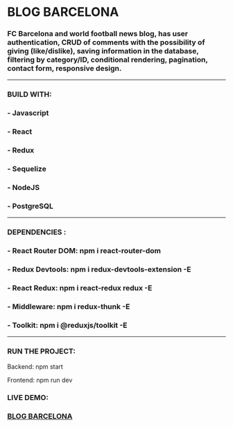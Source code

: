 <div id="header">
 <h1 align="left">BLOG BARCELONA</h1>
 <h3 align="left">FC Barcelona and world football news blog, has user authentication, CRUD of comments with the possibility of giving (like/dislike), saving information in the database, filtering by category/ID, conditional rendering, pagination, contact form, responsive design.
  </h3>
</div>

---

### BUILD WITH:

<h3>- Javascript</h3>
<h3>- React</h3>
<h3>- Redux</h3>
<h3>- Sequelize</h3>
<h3>- NodeJS</h3>
<h3>- PostgreSQL</h3>

---

### DEPENDENCIES :
<h3>- React Router DOM: npm i react-router-dom</h3>
<h3>- Redux Devtools: npm i redux-devtools-extension -E</h3>
<h3>- React Redux: npm i react-redux redux -E</h3>
<h3>- Middleware: npm i redux-thunk -E</h3>
<h3>- Toolkit: npm i @reduxjs/toolkit -E</h3>

---
### RUN THE PROJECT:
<p>Backend: npm start</p>
<p>Frontend: npm run dev</p>

### LIVE DEMO: 

<h3><a href="https://blog-barcelona.vercel.app/" >BLOG BARCELONA</a></h3>
